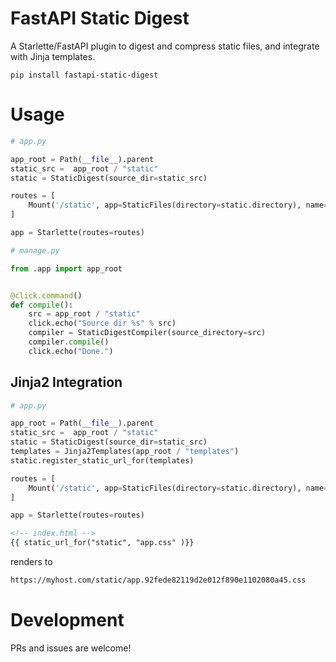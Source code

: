 # FastAPI Static Digest

A Starlette/FastAPI plugin to digest and compress static files, and integrate with Jinja templates.

`pip install fastapi-static-digest`

# Usage

```python
# app.py

app_root = Path(__file__).parent
static_src =  app_root / "static"
static = StaticDigest(source_dir=static_src)

routes = [
    Mount('/static', app=StaticFiles(directory=static.directory), name="static"),
]

app = Starlette(routes=routes)
```

```python
# manage.py

from .app import app_root


@click.command()
def compile():
    src = app_root / "static"
    click.echo("Source dir %s" % src)
    compiler = StaticDigestCompiler(source_directory=src)
    compiler.compile()
    click.echo("Done.")
```

## Jinja2 Integration

```python
# app.py

app_root = Path(__file__).parent
static_src =  app_root / "static"
static = StaticDigest(source_dir=static_src)
templates = Jinja2Templates(app_root / "templates")
static.register_static_url_for(templates)

routes = [
    Mount('/static', app=StaticFiles(directory=static.directory), name="static"),
]

app = Starlette(routes=routes)
```

```html
<!-- index.html -->
{{ static_url_for("static", "app.css" )}}
```

renders to 

```html
https://myhost.com/static/app.92fede82119d2e012f890e1102080a45.css
```

# Development

PRs and issues are welcome! 